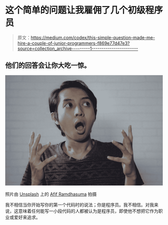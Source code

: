 # 这个简单的问题让我雇佣了几个初级程序员

> 原文：<https://medium.com/codex/this-simple-question-made-me-hire-a-couple-of-junior-programmers-f869e77d47e3?source=collection_archive---------1----------------------->

## 他们的回答会让你大吃一惊。

![](img/572ee675a7e5b44b1563e2364e9bbe26.png)

照片由 [Unsplash](https://unsplash.com?utm_source=medium&utm_medium=referral) 上的 [Afif Ramdhasuma](https://unsplash.com/@javaistan?utm_source=medium&utm_medium=referral) 拍摄

我不相信当你开始写你的第一个代码时的说法；你是程序员。我不相信。对我来说，这意味着任何能写一小段代码的人都被认为是程序员，即使他不想把它作为职业或爱好来追求。
